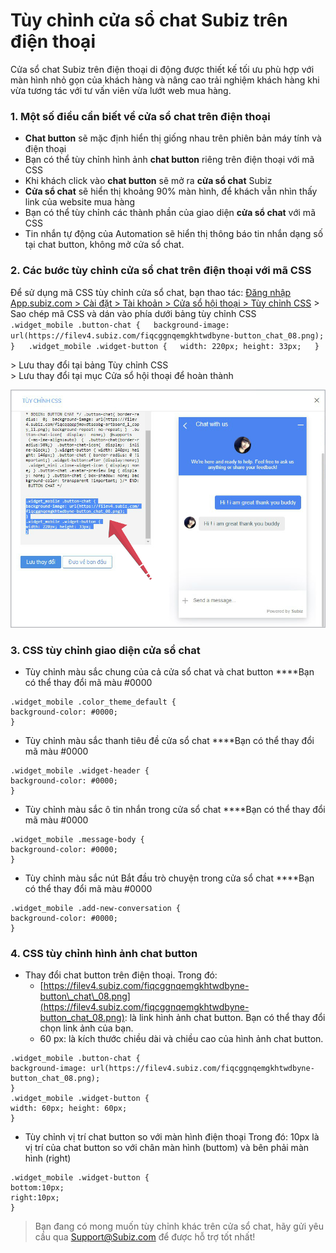 # Tùy chỉnh cửa sổ chat Subiz trên điện thoại

Cửa sổ chat Subiz trên điện thoại di động được thiết kế tối ưu phù hợp với màn hình nhỏ gọn của khách hàng và nâng cao trải nghiệm khách hàng khi vừa tương tác với tư vấn viên vừa lướt web mua hàng.

### 1. Một số điều cần biết về cửa sổ chat trên điện thoại 

* **Chat button** sẽ mặc định hiển thị giống nhau trên phiên bản máy tính và điện thoại
* Bạn có thể tùy chỉnh hình ảnh **chat button** riêng trên điện thoại với mã CSS
* Khi khách click vào **chat button** sẽ mở ra **cửa sổ chat** Subiz
* **Cửa sổ chat** sẽ hiển thị khoảng 90% màn hình, để khách vẫn nhìn thấy link của website mua hàng
* Bạn có thể tùy chỉnh các thành phần của giao diện **cửa sổ chat** với mã CSS
* Tin nhắn tự động của Automation sẽ hiển thị thông báo tin nhắn dạng số tại chat button, không mở cửa sổ chat.

### 2. Các bước tùy chỉnh cửa sổ chat trên điện thoại với mã CSS

Để sử dụng mã CSS tùy chỉnh cửa sổ chat, bạn thao tác: [Đăng nhập App.subiz.com &gt; Cài đặt &gt; Tài khoản &gt; Cửa sổ hội thoại &gt; Tùy chỉnh CSS](https://app.subiz.com/settings/widget-setting) &gt; Sao chép mã CSS và dán vào phía dưới bảng tùy chỉnh CSS  
`.widget_mobile .button-chat {  
background-image: url(https://filev4.subiz.com/fiqcggnqemgkhtwdbyne-button_chat_08.png);  
}  
.widget_mobile .widget-button {  
width: 220px; height: 33px;  
}`  
   
&gt; Lưu thay đổi tại bảng Tùy chỉnh CSS   
&gt; Lưu thay đổi tại mục Cửa sổ hội thoại để hoàn thành

![B&#x1EA3;ng T&#xF9;y ch&#x1EC9;nh CSS](../../../.gitbook/assets/1-css-copy.jpg)

### 3. CSS tùy chỉnh giao diện cửa sổ chat 

* Tùy chỉnh màu sắc chung của cả cửa sổ chat và chat button ****Bạn có thể thay đổi mã màu \#0000

```text
.widget_mobile .color_theme_default {
background-color: #0000;
}
```

* Tùy chỉnh màu sắc thanh tiêu đề cửa sổ chat ****Bạn có thể thay đổi mã màu \#0000

```text
.widget_mobile .widget-header {
background-color: #0000;
}
```

* Tùy chỉnh màu sắc ô tin nhắn trong cửa sổ chat ****Bạn có thể thay đổi mã màu \#0000

```text
.widget_mobile .message-body {
background-color: #0000;
}
```

* Tùy chỉnh màu sắc nút Bắt đầu trò chuyện trong cửa sổ chat ****Bạn có thể thay đổi mã màu \#0000

```text
.widget_mobile .add-new-conversation {
background-color: #0000;
}
```

### 4. CSS tùy chỉnh hình ảnh chat button

* Thay đổi chat button trên điện thoại. Trong đó:  
  * [https://filev4.subiz.com/fiqcggnqemgkhtwdbyne-button\_chat\_08.png](https://filev4.subiz.com/fiqcggnqemgkhtwdbyne-button_chat_08.png): là link hình ảnh chat button. Bạn có thể thay đổi chọn link ảnh của bạn.
  * 60 px: là kích thước chiều dài và chiều cao của hình ảnh chat button.

```text
.widget_mobile .button-chat {
background-image: url(https://filev4.subiz.com/fiqcggnqemgkhtwdbyne-button_chat_08.png);
}
.widget_mobile .widget-button {
width: 60px; height: 60px;
}
```

* Tùy chỉnh vị trí chat button so với màn hình điện thoại Trong đó: 10px là vị trí của chat button so với chân màn hình \(buttom\) và bên phải màn hình \(right\)

```text
.widget_mobile .widget-button {
bottom:10px;
right:10px;
}
```



> Bạn đang có mong muốn tùy chỉnh khác trên cửa sổ chat, hãy  gửi yêu cầu qua Support@Subiz.com để được hỗ trợ tốt nhất!

